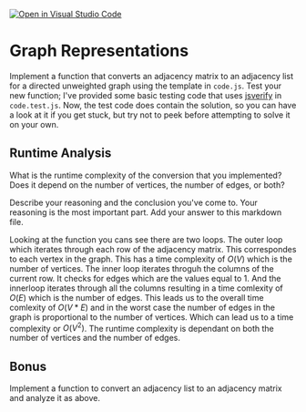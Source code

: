 [![Open in Visual Studio Code](https://classroom.github.com/assets/open-in-vscode-718a45dd9cf7e7f842a935f5ebbe5719a5e09af4491e668f4dbf3b35d5cca122.svg)](https://classroom.github.com/online_ide?assignment_repo_id=12803348&assignment_repo_type=AssignmentRepo)
# Graph Representations

Implement a function that converts an adjacency matrix to an adjacency list for
a directed unweighted graph using the template in `code.js`. Test your new
function; I've provided some basic testing code that uses
[jsverify](https://jsverify.github.io/) in `code.test.js`. Now, the test code
does contain the solution, so you can have a look at it if you get stuck, but
try not to peek before attempting to solve it on your own.

## Runtime Analysis

What is the runtime complexity of the conversion that you implemented? Does it
depend on the number of vertices, the number of edges, or both?

Describe your reasoning and the conclusion you've come to. Your reasoning is the
most important part. Add your answer to this markdown file.

Looking at the function you cans see there are two loops. The outer loop which iterates through each row of the adjacency matrix. This correspondes to each vertex in the graph. This has a time complexity of $O(V)$ which is the number of vertices.
The inner loop iterates throguh the columns of the current row. It checks for edges which are the values equal to 1. And the innerloop iterates through all the columns resulting in a time comlexity of $O(E)$ which is the number of edges. This leads us to the overall time comlexity of $O(V * E)$ and in the worst case the number of edges in the graph is proportional to the number of vertices. Which can lead us to a time complexity or $O(V^{2})$. 
The runtime complexity is dependant on both the number of vertices and the number of edges. 

## Bonus

Implement a function to convert an adjacency list to an adjacency matrix and
analyze it as above.
